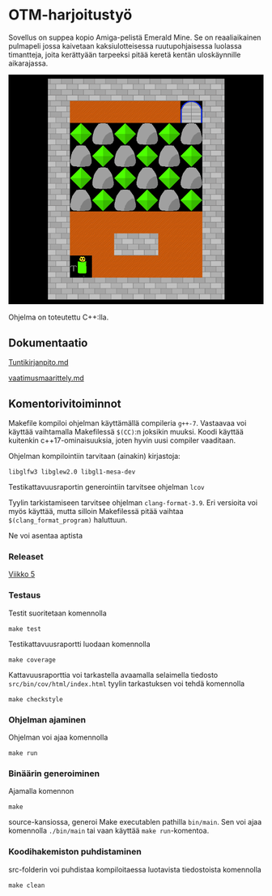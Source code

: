 # OTM-harjoitustyö
Sovellus on suppea kopio Amiga-pelistä Emerald Mine. Se on reaaliaikainen pulmapeli jossa kaivetaan kaksiulotteisessa ruutupohjaisessa luolassa timantteja, joita kerättyään tarpeeksi pitää keretä kentän uloskäynnille aikarajassa.

![Screenshot from Emerald mine](https://github.com/anroysko/otm-harjoitustyo/blob/master/doc/game_screenshot.png)


Ohjelma on toteutettu C++:lla.
## Dokumentaatio
[Tuntikirjanpito.md](https://github.com/anroysko/otm-harjoitustyo/blob/master/doc/tuntikirjanpito.md)

[vaatimusmaarittely.md](https://github.com/anroysko/otm-harjoitustyo/blob/master/doc/vaatimusmaarittely.md)

## Komentorivitoiminnot

Makefile kompiloi ohjelman käyttämällä compileria `g++-7`. Vastaavaa voi käyttää vaihtamalla Makefilessä `$(CC)`:n joksikin muuksi. Koodi käyttää kuitenkin c++17-ominaisuuksia, joten hyvin uusi compiler vaaditaan.

Ohjelman kompilointiin tarvitaan (ainakin) kirjastoja:
```
libglfw3 libglew2.0 libgl1-mesa-dev
```
Testikattavuusraportin generointiin tarvitsee ohjelman `lcov`

Tyylin tarkistamiseen tarvitsee ohjelman `clang-format-3.9`. Eri versioita voi myös käyttää, mutta silloin Makefilessä pitää vaihtaa `$(clang_format_program)` haluttuun.

Ne voi asentaa aptista

### Releaset
[Viikko 5](https://github.com/anroysko/otm-harjoitustyo/tree/0.1.0)

### Testaus
Testit suoritetaan komennolla
```
make test
```
Testikattavuusraportti luodaan komennolla
```
make coverage
```
Kattavuusraporttia voi tarkastella avaamalla selaimella tiedosto `src/bin/cov/html/index.html`
tyylin tarkastuksen voi tehdä komennolla
```
make checkstyle
```

### Ohjelman ajaminen
Ohjelman voi ajaa komennolla
```
make run
```

### Binäärin generoiminen
Ajamalla komennon
```
make
```
source-kansiossa, generoi Make executablen pathilla `bin/main`. Sen voi ajaa komennolla `./bin/main` tai vaan käyttää `make run`-komentoa.

### Koodihakemiston puhdistaminen
src-folderin voi puhdistaa kompiloitaessa luotavista tiedostoista komennolla
```
make clean
```
